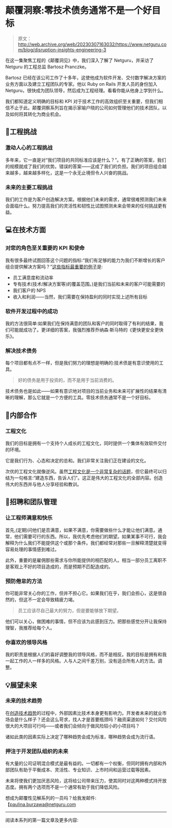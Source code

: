 # 颠覆洞察:零技术债务通常不是一个好目标

> 原文：<http://web.archive.org/web/20230307163032/https://www.netguru.com/blog/disruption-insights-engineering-3>

 在这一集聚焦工程的《颠覆洞见》中，我们深入了解了 Netguru，并采访了 Netguru 的工程总监 Bartosz Pranczke。

Bartosz 已经在该公司工作了十多年，这使他成为软件开发、交付数字解决方案的业务方面以及建立工程团队的专家。他以 Ruby on Rails 开发人员的身份加入 Netguru，很快成为团队领导，然后成为工程经理。看看你能从他身上学到什么。

我们都知道定义明确的目标和 KPI 对于技术工作的高效组织至关重要，但我们相信不止于此。颠覆洞察系列旨在揭示家喻户晓的公司如何管理他们的技术团队，以及如何将其转化为商业机会。

## 🎯工程挑战

### 激动人心的工程挑战

多年来，它一直是对“我们项目的共同标准应该是什么？”。有了正确的答案，我们的规模就成了我们的优势。错误的答案——这成了我们的负担。我们的项目组合越来越多，越来越多样化，这是一个永无止境但令人兴奋的挑战。

### 未来的主要工程挑战

我们的工作是为客户创造解决方案。根据他们未来的需求，通常很难预测我们未来会面临什么。努力提高我们的灵活性和韧性比试图预测未来会带来的任何挑战更有益。

## 💻在技术方面

### 对您的角色至关重要的 KPI 和使命

我有很多最终试图回答这个问题的指标:“我们有足够的能力为我们不断增长的客户组合提供解决方案吗？”[这些指标最重要的例子](http://web.archive.org/web/20221221074020/https://www.netguru.com/blog/software-development-kpis-and-metrics)是:

*   员工满意度和流动率
*   专有技术(技术/解决方案等)的覆盖范围。)是我们当前和未来的客户可能需要的
*   我们客户的 NPS
*   收入和利润——当然，我们需要在保持盈利的同时实现上述所有目标

### 软件开发过程中的成功

我的方法很简单:如果我们在保持满意的团队和客户的同时取得了有利的结果，我们可能就成功了。更详细的答案，我强烈推荐乔纳森·斯马特的《更快更安全更快乐》。

### 解决技术债务

每个项目都有点不一样，但是我们努力的理想是明确的:技术债是有意识使用的工具。

> 好的债务是用于投资的，而不是用于当前消费的。

技术债务也是如此——如果有意识地对项目的当前业务和未来可扩展性的结果有清晰的理解，那么它就是一个方便的工具。零技术债务通常不是一个好目标。

## 🤝内部合作

### 工程文化

我们的目标是拥有一个支持个人成长的工程文化，同时提供一个集体有效软件交付的环境。

它是我们行为、心态和决定的总和。我们非常关注我们正在建设的文化。

次优的工程文化就像逆风。虽然[工程文化是一个非常复杂的话题](http://web.archive.org/web/20221221074020/https://www.netguru.com/blog/how-to-create-an-engineering-culture)，但它最终可以归结为一句格言:“建造东西，告诉人们”。这正是伟大的工程文化的全部内容。创造伟大的东西并与他人分享经验和教训。

## 🧩招聘和团队管理

### 让工程师满意和快乐

首先,(定期)问他们是否满意，如果不满意，你需要做些什么才能让他们满意。通常，他们需要可行的东西。所以，我优先考虑他们的期望。如果某事不可行，我会解释为什么我们不能提供这个或那个条件。我们都经常对那些一旦解释清楚就变得容易处理的事情感到难过。

此外，重要的是雇佣那些需求与你所能提供的相匹配的人。相当一部分员工离职不是客观上不好的项目造成的，而是预期不匹配造成的。

### 预防倦怠的方法

你可能非常关心你的工作，但并不担心它。如果我们在乎，我们会担心，这是很自然的，但这不一定会导致精疲力竭。

> 员工应该尽自己最大的努力，但是要能够放下期望。

他们可以关心，做困难的事情，但不应该为此感到压力。把那些感觉分开让我保持理智，我推荐给每个人。

### 你喜欢的领导风格

我的职责是根据人们的喜好调整我的领导风格，而不是相反。我的目标是拥有和我一起工作的人一样多的风格。人与人之间千差万别，没有适合所有人的方法。调整。

## 💡展望未来

### 未来的技术趋势

在[创造技术趋势](http://web.archive.org/web/20221221074020/https://www.netguru.com/blog/top-software-development-trends)的过程中，外部因素比技术本身更有影响力。开发者未来的就业市场会是什么样子？还会这么苛求，找人才是首要瓶颈吗？融资渠道如何？交付风险很大的大项目可行吗——或者我们会倾向于做风险较小的小项目吗？

诸如此类的因素实际上决定了哪种趋势会成为标准，哪种趋势会成为流行语。

### 押注于开发团队组织的未来

有大量的公司证明混合模式是最有益的。一切都有一个权衡，但同时拥有内部和外部团队有助于平衡成本、灵活性、专业知识、上市时间和运营过载等因素。

未来将使我们更加厌恶风险，这将给公司带来压力，使其同时对这两种模式持开放态度。拥有两个选项而不是一个通常有助于我们降低风险。

想成为颠覆性见解系列的一员吗？给我发邮件:【paulina.burzawa@netguru.com 

* * *

阅读本系列的第一篇文章及更多内容: